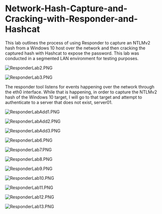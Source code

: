 # Network-Hash-Capture-and-Cracking-with-Responder-and-Hashcat

This lab outlines the process of using Responder to capture an NTLMv2 hash from a Windows 10 host over the network and then cracking the captured hash with Hashcat to expose the password. This lab was conducted in a segmented LAN environment for testing purposes.


![ResponderLab2.PNG](Images/ResponderLab2.PNG)

![ResponderLab3.PNG](Images/ResponderLab3.PNG)

The responder tool listens for events happening over the network through the eth0 interface. While that is happening, in order to capture the NTLMv2 hash of the Windows 10 target, I will go to that target and attempt to authenticate to a server that does not exist, server01.

![ResponderLabAdd1.PNG](Images/ResponderLabAdd1.PNG)

![ResponderLabAdd2.PNG](Images/ResponderLabAdd2.PNG)

![ResponderLabAdd3.PNG](Images/ResponderLabAdd3.PNG)

![ResponderLab6.PNG](Images/ResponderLab6.PNG)

![ResponderLab7.PNG](Images/ResponderLab7.PNG)

![ResponderLab8.PNG](Images/ResponderLab8.PNG)

![ResponderLab9.PNG](Images/ResponderLab9.PNG)

![ResponderLab10.PNG](Images/ResponderLab10.PNG)

![ResponderLab11.PNG](Images/ResponderLab11.PNG)

![ResponderLab12.PNG](Images/ResponderLab12.PNG)

![ResponderLab13.PNG](Images/ResponderLab13.PNG)












